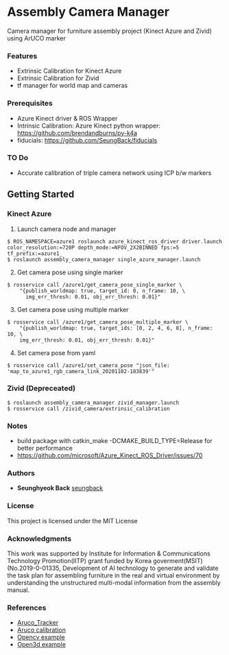 # Assembly Camera Manager

Camera manager for furniture assembly project (Kinect Azure and Zivid) using ArUCO marker

### Features

- Extrinsic Calibration for Kinect Azure
- Extrinsic Calibration for Zivid
- tf manager for world map and cameras

### Prerequisites

- Azure Kinect driver & ROS Wrapper
- Intrinsic Calibration: Azure Kinect python wrapper: https://github.com/brendandburns/py-k4a
- fiducials: https://github.com/SeungBack/fiducials

### TO Do

- Accurate calibration of triple camera network using ICP b/w markers


## Getting Started
### Kinect Azure

1. Launch camera node and manager
```
$ ROS_NAMESPACE=azure1 roslaunch azure_kinect_ros_driver driver.launch color_resolution:=720P depth_mode:=NFOV_2X2BINNED fps:=5 tf_prefix:=azure1_
$ roslaunch assembly_camera_manager single_azure_manager.launch 
```
2. Get camera pose using single marker
```
$ rosservice call /azure1/get_camera_pose_single_marker \
    "{publish_worldmap: true, target_id: 0, n_frame: 10, \
      img_err_thresh: 0.01, obj_err_thresh: 0.01}" 
```
3. Get camera pose using multiple marker
```
$ rosservice call /azure1/get_camera_pose_multiple_marker \
    "{publish_worldmap: true, target_ids: [0, 2, 4, 6, 8], n_frame: 10, \
    img_err_thresh: 0.01, obj_err_thresh: 0.01}" 
```
4. Set camera pose from yaml
```
$ rosservice call /azure1/set_camera_pose "json_file: 'map_to_azure1_rgb_camera_link_20201102-183839'"
```


### Zivid (Depreceated)
```
$ roslaunch assembly_camera_manager zivid_manager.launch
$ rosservice call /zivid_camera/extrinsic_calibration
```


### Notes

- build package with catkin_make -DCMAKE_BUILD_TYPE=Release for better performance 
- https://github.com/microsoft/Azure_Kinect_ROS_Driver/issues/70

### Authors

* **Seunghyeok Back** [seungback](https://github.com/SeungBack)

### License
This project is licensed under the MIT License

### Acknowledgments
This work was supported by Institute for Information & Communications Technology Promotion(IITP) grant funded by Korea goverment(MSIT) (No.2019-0-01335, Development of AI technology to generate and validate the task plan for assembling furniture in the real and virtual environment by understanding the unstructured multi-modal information from the assembly manual.

### References
- [Aruco_Tracker](https://github.com/njanirudh/Aruco_Tracker)
- [Aruco calibration](https://github.com/abhishek098/camera_calibration)
- [Opencv example](https://www.learnopencv.com/augmented-reality-using-aruco-markers-in-opencv-c-python/)
- [Open3d example](https://github.com/intel-isl/Open3D)




